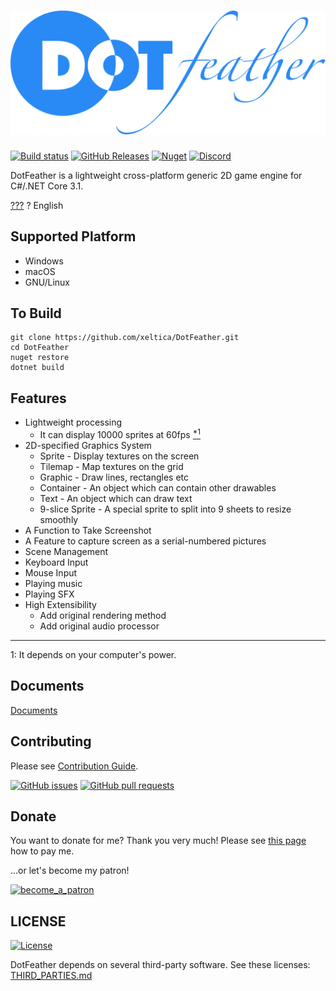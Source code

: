 # <img src="docs/logo.svg"/>
[![Build status](https://img.shields.io/appveyor/ci/xeltica/dotfeather.svg?style=for-the-badge)][ci]
[![GitHub Releases](https://img.shields.io/github/release/xeltica/DotFeather.svg?style=for-the-badge)][releases]
[![Nuget](https://img.shields.io/nuget/v/DotFeather.svg?style=for-the-badge)](https://www.nuget.org/packages/DotFeather/)
[![Discord](https://img.shields.io/discord/572071627991416851?label=discord&style=for-the-badge)](https://discord.gg/e2TCF4m)

DotFeather is a lightweight cross-platform generic 2D game engine for C#/.NET Core 3.1.

[???](README-ja.md) ? English

## Supported Platform

- Windows
- macOS
- GNU/Linux

## To Build

```
git clone https://github.com/xeltica/DotFeather.git
cd DotFeather
nuget restore
dotnet build
```

## Features

- Lightweight processing
	- It can display 10000 sprites at 60fps [<sup>*1</sup>](#f1)
- 2D-specified Graphics System
	- Sprite - Display textures on the screen
	- Tilemap - Map textures on the grid
	- Graphic - Draw lines, rectangles etc
	- Container - An object which can contain other drawables
	- Text - An object which can draw text
	- 9-slice Sprite - A special sprite to split into 9 sheets to resize smoothly
- A Function to Take Screenshot
- A Feature to capture screen as a serial-numbered pictures
- Scene Management
- Keyboard Input
- Mouse Input
- Playing music
- Playing SFX
- High Extensibility
	- Add original rendering method
	- Add original audio processor

----

<p id="f1">1: It depends on your computer's power.</p>

## Documents

[Documents](https://xeltica.github.io/DotFeather/docs)

## Contributing

Please see [Contribution Guide](CONTRIBUTING.md).

[![GitHub issues](https://img.shields.io/github/issues/xeltica/dotfeather.svg?style=for-the-badge)][issues]
[![GitHub pull requests](https://img.shields.io/github/issues-pr/xeltica/dotfeather.svg?style=for-the-badge)][pulls]

## Donate

You want to donate for me? Thank you very much! Please see [this page](//xeltica.work/en/donation.html) how to pay me.

...or let's become my patron!

[![become_a_patron](https://c5.patreon.com/external/logo/become_a_patron_button@2x.png)](https://patreon.com/xeltica)

## LICENSE

[![License](https://img.shields.io/github/license/xeltica/dotfeather.svg?style=for-the-badge)](LICENSE)

DotFeather depends on several third-party software. See these licenses: [THIRD_PARTIES.md](THIRD_PARTIES.md)

[ci]: https://ci.appveyor.com/project/Xeltica/dotfeather
[issues]: //github.com/xeltica/dotfeather/issues
[pulls]: //github.com/xeltica/dotfeather/pulls
[releases]: //github.com/xeltica/dotfeather/releases
